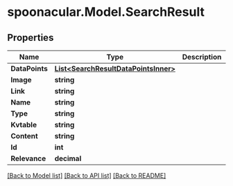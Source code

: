 # spoonacular.Model.SearchResult

## Properties

Name | Type | Description | Notes
------------ | ------------- | ------------- | -------------
**DataPoints** | [**List&lt;SearchResultDataPointsInner&gt;**](SearchResultDataPointsInner.md) |  | [optional] 
**Image** | **string** |  | [optional] 
**Link** | **string** |  | [optional] 
**Name** | **string** |  | 
**Type** | **string** |  | [optional] 
**Kvtable** | **string** |  | [optional] 
**Content** | **string** |  | [optional] 
**Id** | **int** |  | [optional] 
**Relevance** | **decimal** |  | [optional] 

[[Back to Model list]](../README.md#documentation-for-models) [[Back to API list]](../README.md#documentation-for-api-endpoints) [[Back to README]](../README.md)

